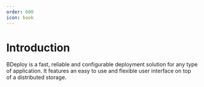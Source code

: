 ```yaml
---
order: 600
icon: book
---
```


# Introduction

BDeploy is a fast, reliable and configurable deployment solution for any type of application. It features an easy to use and flexible user interface on top of a distributed storage.
